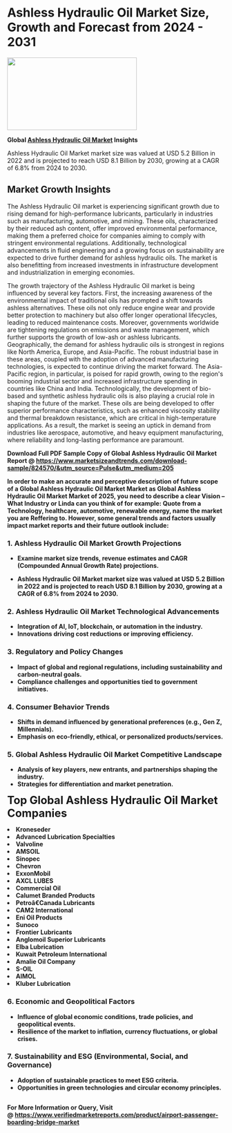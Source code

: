 <H1>Ashless Hydraulic Oil Market Size, Growth and Forecast from 2024 - 2031</H1><img class="aligncenter size-medium wp-image-584254" src="https://thirdeyenews.in/wp-content/uploads/2024/09/Global-Market-Research-300x168.jpeg" alt="" width="300" height="168" /><p><strong>Global&nbsp;<a href="https://www.marketsizeandtrends.com/download-sample/824570/&amp;utm_source=Pulse&amp;utm_medium=205">Ashless Hydraulic Oil Market</a> Insights</strong></p><p>Ashless Hydraulic Oil Market market size was valued at USD 5.2 Billion in 2022 and is projected to reach USD 8.1 Billion by 2030, growing at a CAGR of 6.8% from 2024 to 2030.</p><p><h2>Market Growth Insights</h2> <p>The Ashless Hydraulic Oil market is experiencing significant growth due to rising demand for high-performance lubricants, particularly in industries such as manufacturing, automotive, and mining. These oils, characterized by their reduced ash content, offer improved environmental performance, making them a preferred choice for companies aiming to comply with stringent environmental regulations. Additionally, technological advancements in fluid engineering and a growing focus on sustainability are expected to drive further demand for ashless hydraulic oils. The market is also benefitting from increased investments in infrastructure development and industrialization in emerging economies.</p> <p><strong></strong></p> <p>The growth trajectory of the Ashless Hydraulic Oil market is being influenced by several key factors. First, the increasing awareness of the environmental impact of traditional oils has prompted a shift towards ashless alternatives. These oils not only reduce engine wear and provide better protection to machinery but also offer longer operational lifecycles, leading to reduced maintenance costs. Moreover, governments worldwide are tightening regulations on emissions and waste management, which further supports the growth of low-ash or ashless lubricants. Geographically, the demand for ashless hydraulic oils is strongest in regions like North America, Europe, and Asia-Pacific. The robust industrial base in these areas, coupled with the adoption of advanced manufacturing technologies, is expected to continue driving the market forward. The Asia-Pacific region, in particular, is poised for rapid growth, owing to the region's booming industrial sector and increased infrastructure spending in countries like China and India. Technologically, the development of bio-based and synthetic ashless hydraulic oils is also playing a crucial role in shaping the future of the market. These oils are being developed to offer superior performance characteristics, such as enhanced viscosity stability and thermal breakdown resistance, which are critical in high-temperature applications. As a result, the market is seeing an uptick in demand from industries like aerospace, automotive, and heavy equipment manufacturing, where reliability and long-lasting performance are paramount.</p> <p><strong></p><p><span class=""><strong>Download Full PDF Sample Copy of Global Ashless Hydraulic Oil Market Report</strong> @ <a href="https://www.marketsizeandtrends.com/download-sample/824570/&amp;utm_source=Pulse&amp;utm_medium=205" target="_blank">https://www.marketsizeandtrends.com/download-sample/824570/&amp;utm_source=Pulse&amp;utm_medium=205</a></span></p><p>In order to make an accurate and perceptive description of future scope of a Global&nbsp;Ashless Hydraulic Oil Market Market as Global&nbsp;Ashless Hydraulic Oil Market Market of 2025, you need to describe a clear Vision &ndash; What Industry or Linda can you think of for example: Quote from a Technology, healthcare, automotive, renewable energy, name the market you are Reffering to. However, some general trends and factors usually impact market reports and their future outlook include:</p><h3>1.&nbsp;<strong>Ashless Hydraulic Oil Market Growth Projections</strong></h3><ul><li>Examine market size trends, revenue estimates and CAGR (Compounded Annual Growth Rate) projections.</li><li><p>Ashless Hydraulic Oil Market market size was valued at USD 5.2 Billion in 2022 and is projected to reach USD 8.1 Billion by 2030, growing at a CAGR of 6.8% from 2024 to 2030.</p></li></ul><h3>2.&nbsp;<strong>Ashless Hydraulic Oil Market Technological Advancements</strong></h3><ul><li>Integration of AI, IoT, blockchain, or automation in the industry.</li><li>Innovations driving cost reductions or improving efficiency.</li></ul><h3>3.&nbsp;<strong>Regulatory and Policy Changes</strong></h3><ul><li>Impact of global and regional regulations, including sustainability and carbon-neutral goals.</li><li>Compliance challenges and opportunities tied to government initiatives.</li></ul><h3>4.&nbsp;<strong>Consumer Behavior Trends</strong></h3><ul><li>Shifts in demand influenced by generational preferences (e.g., Gen Z, Millennials).</li><li>Emphasis on eco-friendly, ethical, or personalized products/services.</li></ul><h3>5.&nbsp;<strong>Global Ashless Hydraulic Oil Market Competitive Landscape</strong></h3><ul><li>Analysis of key players, new entrants, and partnerships shaping the industry.</li><li>Strategies for differentiation and market penetration.</li></ul><p data-pm-slice="1 1 []"><span style="color: inherit; font-family: inherit; font-size: 25px;">Top Global Ashless Hydraulic Oil Market Companies</span></p><div class="" data-test-id=""><p><li>Kroneseder</li><li> Advanced Lubrication Specialties</li><li> Valvoline</li><li> AMSOIL</li><li> Sinopec</li><li> Chevron</li><li> ExxonMobil</li><li> AXCL LUBES</li><li> Commercial Oil</li><li> Calumet Branded Products</li><li> Petroâ€Canada Lubricants</li><li> CAM2 International</li><li> Eni Oil Products</li><li> Sunoco</li><li> Frontier Lubricants</li><li> Anglomoil Superior Lubricants</li><li> Elba Lubrication</li><li> Kuwait Petroleum International</li><li> Amalie Oil Company</li><li> S-OIL</li><li> AIMOL</li><li> Kluber Lubrication</li></p></div><h3>6.&nbsp;<strong>Economic and Geopolitical Factors</strong></h3><ul><li>Influence of global economic conditions, trade policies, and geopolitical events.</li><li>Resilience of the market to inflation, currency fluctuations, or global crises.</li></ul><h3>7.&nbsp;<strong>Sustainability and ESG (Environmental, Social, and Governance)</strong></h3><ul><li>Adoption of sustainable practices to meet ESG criteria.</li><li>Opportunities in green technologies and circular economy principles.</li></ul><h2><strong style="font-size: 14px;">For More Information or Query, Visit @&nbsp;</strong><a style="background-color: #ffffff; font-size: 14px;" href="https://www.marketsizeandtrends.com/report/ashless-hydraulic-oil-market/" target="_blank">https://www.verifiedmarketreports.com/product/airport-passenger-boarding-bridge-market</a></h2>

